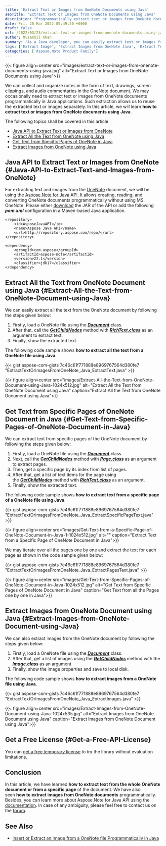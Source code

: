 ```yaml
---
title: 'Extract Text or Images from OneNote Documents using Java'
seoTitle: "Extract Text or Images from OneNote Documents using Java"
description: "Programmatically extract text or images from OneNote documents using Java with Aspose.Note for Java API. Extract all the text/images from specific pages."
date: Fri, 25 Mar 2022 09:49:20 +0000
draft: false
url: /2022/03/25/extract-text-or-images-from-onenote-documents-using-java/
author: Muzammil Khan
summary: 'As a Java developer, you can easily extract text or images from OneNote documents programmatically without using MS OneNote. In this article, you will learn **how to extract text and images from OneNote documents using Java**.'
tags: ['Extract Image', 'Extract Images from OneNote Java', 'Extract Text', 'Extract Text from OneNote Java', 'Text and Image Extractor Java API']
categories: ['Aspose.Note Product Family']
---
```




{{< figure align=center src="images/extract-text-or-images-from-onenote-documents-using-java.jpg" alt="Extract Text or Images from OneNote Documents using Java">}}


We can collect and organize notes in the form of text, drawings, screen clippings, and audio commentaries in the OneNote document. We may occasionally need to extract text or images from OneNote documents programmatically in Java applications. Such extraction allows us to reuse the extracted text or images separately. In this article, we will learn **how to extract text or images from OneNote documents using Java**.

The following topics shall be covered in this article:

*   [Java API to Extract Text or Images from OneNote][1]
*   [Extract All the Text from OneNote using Java][2]
*   [Get Text from Specific Pages of OneNote in Java][3]
*   [Extract Images from OneNote using Java][4]

## Java API to Extract Text or Images from OneNote {#Java-API-to-Extract-Text-and-Images-from-OneNote}

For extracting text and images from the [OneNote][5] document, we will be using the [Aspose.Note for Java][6] API. It allows creating, reading, and converting OneNote documents programmatically without using MS OneNote. Please either [download][7] the JAR of the API or add the following **_pom.xml_** configuration in a Maven-based Java application.

```
<repository>
    <id>AsposeJavaAPI</id>
    <name>Aspose Java API</name>
    <url>http://repository.aspose.com/repo/</url>
</repository>
```
```
<dependency>
    <groupId>com.aspose</groupId>
    <artifactId>aspose-note</artifactId>
    <version>22.1</version>
    <classifier>jdk17</classifier>
</dependency>
```

## Extract All the Text from OneNote Document using Java {#Extract-All-the-Text-from-OneNote-Document-using-Java}

We can easily extract all the text from the OneNote document by following the steps given below:

1.  Firstly, load a OneNote file using the **_[Document][8]_** class.
2.  After that, call the **_[GetChildNodes][9]_** method with **_[RichText.class][10]_** as an argument to extract text.
3.  Finally, show the extracted text.

The following code sample shows **how to extract all the text from a OneNote file using Java**.

{{< gist aspose-com-gists 7c46c61f771888e8969767564d380fe7 "ExtractTextOrImagesFromOneNote_Java_ExtractText.java" >}}



{{< figure align=center src="images/Extract-All-the-Text-from-OneNote-Document-using-Java-1024x512.jpg" alt="Extract All the Text from OneNote Document using Java" caption="Extract All the Text from OneNote Document using Java">}}


## Get Text from Specific Pages of OneNote Document in Java {#Get-Text-from-Specific-Pages-of-OneNote-Document-in-Java}

We can extract text from specific pages of the OneNote document by following the steps given below:

1.  Firstly, load a OneNote file using the **_[Document][11]_** class.
2.  Next, call the **_[GetChildNodes][12]_** method with **_[Page.class][13]_** as an argument to extract pages.
3.  Then, get a specific page by its index from list of pages.
4.  After that, get a list of text items for the page using the **_[GetChildNodes][14]_** method with **_[RichText.class][15]_** as an argument.
5.  Finally, show the extracted text.

The following code sample shows **how to extract text from a specific page of a OneNote file using Java**.

{{< gist aspose-com-gists 7c46c61f771888e8969767564d380fe7 "ExtractTextOrImagesFromOneNote_Java_ExtractSpecificPageText.java" >}}



{{< figure align=center src="images/Get-Text-from-a-Specific-Page-of-OneNote-Document-in-Java-1-1024x512.jpg" alt="" caption="Extract Text from a Specific Page of OneNote Document in Java">}}


We may iterate over all the pages one by one and extract the text for each page as shown in the code sample given below:

{{< gist aspose-com-gists 7c46c61f771888e8969767564d380fe7 "ExtractTextOrImagesFromOneNote_Java_ExtractPagesText.java" >}}



{{< figure align=center src="images/Get-Text-from-Specific-Pages-of-OneNote-Document-in-Java-1024x512.jpg" alt="Get Text from Specific Pages of OneNote Document in Java" caption="Get Text from all the Pages one by one in Java">}}


## Extract Images from OneNote Document using Java {#Extract-Images-from-OneNote-Document-using-Java}

We can also extract images from the OneNote document by following the steps given below:

1.  Firstly, load a OneNote file using the **_[Document][16]_** class.
2.  After that, get a list of images using the **_[GetChildNodes][17]_** method with the _**[Image.class][18]**_ as an argument.
3.  Finally, show the image properties and save to local disk.

The following code sample shows **how to extract images from a OneNote file using Java**.

{{< gist aspose-com-gists 7c46c61f771888e8969767564d380fe7 "ExtractTextOrImagesFromOneNote_Java_ExtractImages.java" >}}



{{< figure align=center src="images/Extract-Images-from-OneNote-Document-using-Java-1024x535.jpg" alt="Extract Images from OneNote Document using Java" caption="Extract Images from OneNote Document using Java">}}


## Get a Free License {#Get-a-Free-API-License}

You can [get a free temporary license][19] to try the library without evaluation limitations.

## Conclusion

In this article, we have learned **how to extract text from the whole OneNote document or from a specific page** of the document. We have also seen **how to extract images from OneNote documents** programmatically. Besides, you can learn more about Aspose.Note for Java API using the [documentation][20]. In case of any ambiguity, please feel free to contact us on the [forum][21].

## See Also

*   [Insert or Extract an Image from a OneNote file Programmatically in Java][22]




[1]: #Java-API-to-Extract-Text-and-Images-from-OneNote
[2]: #Extract-All-the-Text-from-OneNote-Document-using-Java
[3]: #Get-Text-from-Specific-Pages-of-OneNote-Document-in-Java
[4]: #Extract-Images-from-OneNote-Document-using-Java
[5]: https://docs.fileformat.com/note-taking/one/
[6]: https://products.aspose.com/note/java
[7]: https://downloads.aspose.com/note/java
[8]: https://apireference.aspose.com/note/java/com.aspose.note/Document
[9]: https://apireference.aspose.com/note/java/com.aspose.note/CompositeNode#getChildNodes-java.lang.Class-
[10]: https://apireference.aspose.com/note/java/com.aspose.note/RichText
[11]: https://apireference.aspose.com/note/java/com.aspose.note/Document
[12]: https://apireference.aspose.com/note/java/com.aspose.note/CompositeNode#getChildNodes-java.lang.Class-
[13]: https://apireference.aspose.com/note/java/com.aspose.note/Page
[14]: https://apireference.aspose.com/note/java/com.aspose.note/CompositeNode#getChildNodes-java.lang.Class-
[15]: https://apireference.aspose.com/note/java/com.aspose.note/RichText
[16]: https://apireference.aspose.com/note/java/com.aspose.note/Document
[17]: https://apireference.aspose.com/note/java/com.aspose.note/CompositeNode#getChildNodes-java.lang.Class-
[18]: https://apireference.aspose.com/note/java/com.aspose.note/Image
[19]: https://purchase.aspose.com/temporary-license
[20]: https://docs.aspose.com/note/java/
[21]: https://forum.aspose.com/c/note/28
[22]: https://blog.aspose.com/2021/11/07/insert-extract-image-onenote-java/




